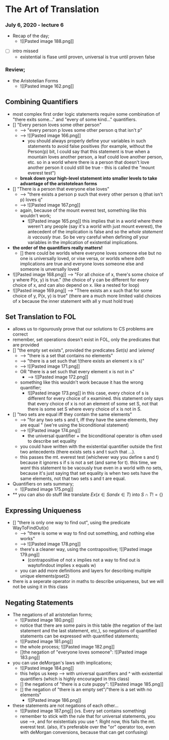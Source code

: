 # The Art of Translation
### July 6, 2020 - lecture 6


- Recap of the day;	
	- ![[Pasted image 188.png]]

- [ ] intro missed
	- existential is flase until proven, universal is true until proven false


### Review;
- the Aristotelian Forms
	- ![[Pasted image 162.png]]


## Combining Quantifiers
- most complex first order logic statements require some combination of "there exits some..." and "every of some kind..." quantifiers.
- [] "Every person loves some other person"
	- --> "every person p loves some other person q that isn't p"
	- --> ![[Pasted image 166.png]]
		- you should always properly define your variables in such statements to avoid false positives (for example, without the Person(p) bit, I could say that this statement is true when a mountain loves another person, a leaf could love another person, etc. so in a world where there is a person that doesn't love another person it could still be true - this is called the "mount everest test")
	- **break down your high-level statement into smaller levels to take advantage of the aristotelean forms**
- [] "There is a person that everyone else loves"
	- --> "there exists a person p such that every other person q (that isn't p) loves q"
	- --> ![[Pasted image 167.png]]
	- again, because of the mount everest test, something like this wouldn't work;
		- ![[Pasted image 165.png]] this implies that in a world where there weren't any people (say it's a world with just mount everest), the antecedent of the implication is false and so the *whole statement is vacously true*. So be very careful when defining *all* your variables in the implication of existential implications.
- **the order of the quantifiers really matters!**
	- [] there could be worlds where everyone loves someone else but no one is universally loved, or vise versa, or worlds where *both* implications are true and everyone loves someone else and someone is unversally loved
- ![[Pasted image 168.png]] --> "For all choice of x, there's some choice of y where P(x, y) is true." (the choice of y can be different for every choice of x, and can also depend on x. like a nested for loop)
- ![[Pasted image 169.png]] --> "There exists an x such that for some choice of y, P(x, y) is true" (there are a much more limited valid choices of x because the inner statement with all y must hold true)

## Set Translation to FOL
- allows us to rigourously prove that our solutions to CS problems are correct
- remember, set operations doesn't exist in FOL, only the predicates that are provided
- [] "the empty set exists", provided the predicates *Set(s)* and *\elemof*
	- --> "there is a set that contains no elements"
	- --> "there is a set such that !(there exists an element x is s)"
	- --> ![[Pasted image 171.png]]
	- OR  "there is a set such that every element x is not in s"
		- --> ![[Pasted image 172.png]]
	- something like this wouldn't work because it has the wrong quantifier;
		- ![[Pasted image 173.png]] in this case, every choice of s is different for every choice of x examined. this statement only says that every choice of x is not an element of some set S, not that there is some set S where every choice of x is not in S.
- [] "two sets are equal iff they contain the same elements"
	- --> "for any two sets s and t, iff they have the same elements, they are equal " (we're using the biconditional statement)
	- --> ![[Pasted image 174.png]]
		- the universal quantifier + the biconditional operator is often used to describe set equality
	- you could have written with the existential quantifier outside the first two antecedents (there exists sets s and t such that ...). 
	- this passes the mt. everest test (whichever way you define s and t) because it ignores s if s is not a set (and same for t). this time, we *want* this statement to be vacously true even in a world with no sets, because it's just saying that set equality is when two sets have the same elements, not that two sets s and t are equal. 
- Quantifiers on sets summary;
	- ![[Pasted image 175.png]]	
- ** you can also do stuff like translate $Ex(x \in S and x \in T)$ into $S \cap T != \{\}$


## Expressing Uniqueness
- [] "there is only one way to find out", using the predicate WayToFindOut(x)
	- --> "there is some w way to find out something, and nothing else works"
	- --> ![[Pasted image 178.png]]
	- there's a cleaner way, using the contrapositive; ![[Pasted image 179.png]]
		- (contrapositive of not x implies not a way to find out is waytofindout implies x equals w)
	- you can add more definitions and layers for describing multiple unique elements(pset2)
- there is a seperate operator in maths to describe uniqueness, but we will not be using it in this class


## Negating Statements
- The negations of all aristotelian forms;
	- ![[Pasted image 180.png]]
	- notice that there are some pairs in this table (the negation of the last statement and the last statement, etc,), so negations of quantified statements can be expressed with quantified statements;
	- ![[Pasted image 181.png]]
	- the whole process; ![[Pasted image 182.png]]
	- []the negation of "everyone loves someone": ![[Pasted image 183.png]]
- you can use deMorgan's laws with implications;	
	- ![[Pasted image 184.png]]
	- this helps us keep --> with universal quantifiers and ^ with existential quantifiers (which is highly encouraged in this class)
	- [] the negations of "there is a cute puppy": ![[Pasted image 185.png]]
	- [] the negation of "there is an empty set"/"there is a set with no elements"
		- ![[Pasted image 186.png]]
- these statements are not negations of each other...
	- ![[Pasted image 187.png]] (vs. Every set contains something)
	- remember to stick with the rule that for universal statements, you use -->, and for existentials you use  ^. Right now, this fails the mt. everest test. (also, it's preferable over the "or" operator too, even with deMorgan conversions, because that can get confusing)




































